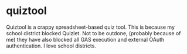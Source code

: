 quiztool
========

Quiztool is a crappy spreadsheet-based quiz tool. This is because my school district blocked Quizlet. Not to be outdone, (probably because of me) they have also blocked all GAS execution and external OAuth authentication. I love school districts.
